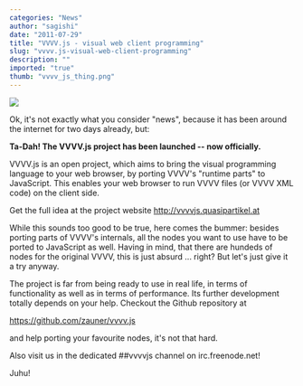 ```yaml
---
categories: "News"
author: "sagishi"
date: "2011-07-29"
title: "VVVV.js - visual web client programming"
slug: "vvvv.js-visual-web-client-programming"
description: ""
imported: "true"
thumb: "vvvv_js_thing.png"
---
```



![](vvvv_js_thing.png) 

Ok, it's not exactly what you consider "news", because it has been around the internet for two days already, but:

**Ta-Dah! The VVVV.js project has been launched -- now officially.**

VVVV.js is an open project, which aims to bring the visual programming language to your web browser, by porting VVVV's "runtime parts" to JavaScript. This enables your web browser to run VVVV files (or VVVV XML code) on the client side.

Get the full idea at the project website http://vvvvjs.quasipartikel.at

While this sounds too good to be true, here comes the bummer: besides porting parts of VVVV's internals, all the nodes you want to use have to be ported to JavaScript as well. Having in mind, that there are hundeds of nodes for the original VVVV, this is just absurd ... right? But let's just give it a try anyway.

The project is far from being ready to use in real life, in terms of functionality as well as in terms of performance. Its further development totally depends on your help. Checkout the Github repository at

https://github.com/zauner/vvvv.js

and help porting your favourite nodes, it's not that hard.

Also visit us in the dedicated ##vvvvjs channel on irc.freenode.net!

Juhu!